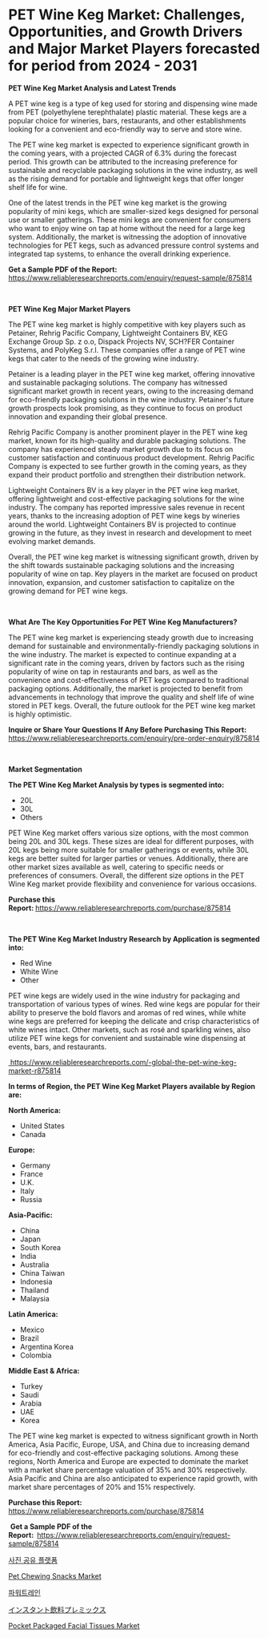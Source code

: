 <p><h1>PET Wine Keg Market: Challenges, Opportunities, and Growth Drivers and Major Market Players forecasted for period from 2024 - 2031</h1></p><p><strong>PET Wine Keg Market Analysis and Latest Trends</strong></p>
<p><p>A PET wine keg is a type of keg used for storing and dispensing wine made from PET (polyethylene terephthalate) plastic material. These kegs are a popular choice for wineries, bars, restaurants, and other establishments looking for a convenient and eco-friendly way to serve and store wine.</p><p>The PET wine keg market is expected to experience significant growth in the coming years, with a projected CAGR of 6.3% during the forecast period. This growth can be attributed to the increasing preference for sustainable and recyclable packaging solutions in the wine industry, as well as the rising demand for portable and lightweight kegs that offer longer shelf life for wine.</p><p>One of the latest trends in the PET wine keg market is the growing popularity of mini kegs, which are smaller-sized kegs designed for personal use or smaller gatherings. These mini kegs are convenient for consumers who want to enjoy wine on tap at home without the need for a large keg system. Additionally, the market is witnessing the adoption of innovative technologies for PET kegs, such as advanced pressure control systems and integrated tap systems, to enhance the overall drinking experience.</p></p>
<p><strong>Get a Sample PDF of the Report:&nbsp;</strong> <a href="https://www.reliableresearchreports.com/enquiry/request-sample/875814">https://www.reliableresearchreports.com/enquiry/request-sample/875814</a></p>
<p>&nbsp;</p>
<p><strong>PET Wine Keg Major Market Players</strong></p>
<p><p>The PET wine keg market is highly competitive with key players such as Petainer, Rehrig Pacific Company, Lightweight Containers BV, KEG Exchange Group Sp. z o.o, Dispack Projects NV, SCH?FER Container Systems, and PolyKeg S.r.l. These companies offer a range of PET wine kegs that cater to the needs of the growing wine industry.</p><p>Petainer is a leading player in the PET wine keg market, offering innovative and sustainable packaging solutions. The company has witnessed significant market growth in recent years, owing to the increasing demand for eco-friendly packaging solutions in the wine industry. Petainer's future growth prospects look promising, as they continue to focus on product innovation and expanding their global presence.</p><p>Rehrig Pacific Company is another prominent player in the PET wine keg market, known for its high-quality and durable packaging solutions. The company has experienced steady market growth due to its focus on customer satisfaction and continuous product development. Rehrig Pacific Company is expected to see further growth in the coming years, as they expand their product portfolio and strengthen their distribution network.</p><p>Lightweight Containers BV is a key player in the PET wine keg market, offering lightweight and cost-effective packaging solutions for the wine industry. The company has reported impressive sales revenue in recent years, thanks to the increasing adoption of PET wine kegs by wineries around the world. Lightweight Containers BV is projected to continue growing in the future, as they invest in research and development to meet evolving market demands.</p><p>Overall, the PET wine keg market is witnessing significant growth, driven by the shift towards sustainable packaging solutions and the increasing popularity of wine on tap. Key players in the market are focused on product innovation, expansion, and customer satisfaction to capitalize on the growing demand for PET wine kegs.</p></p>
<p>&nbsp;</p>
<p><strong>What Are The Key Opportunities For PET Wine Keg Manufacturers?</strong></p>
<p><p>The PET wine keg market is experiencing steady growth due to increasing demand for sustainable and environmentally-friendly packaging solutions in the wine industry. The market is expected to continue expanding at a significant rate in the coming years, driven by factors such as the rising popularity of wine on tap in restaurants and bars, as well as the convenience and cost-effectiveness of PET kegs compared to traditional packaging options. Additionally, the market is projected to benefit from advancements in technology that improve the quality and shelf life of wine stored in PET kegs. Overall, the future outlook for the PET wine keg market is highly optimistic.</p></p>
<p><strong>Inquire or Share Your Questions If Any Before Purchasing This Report:</strong> <a href="https://www.reliableresearchreports.com/enquiry/pre-order-enquiry/875814">https://www.reliableresearchreports.com/enquiry/pre-order-enquiry/875814</a></p>
<p>&nbsp;</p>
<p><strong>Market Segmentation</strong></p>
<p><strong>The PET Wine Keg Market Analysis by types is segmented into:</strong></p>
<p><ul><li>20L</li><li>30L</li><li>Others</li></ul></p>
<p><p>PET Wine Keg market offers various size options, with the most common being 20L and 30L kegs. These sizes are ideal for different purposes, with 20L kegs being more suitable for smaller gatherings or events, while 30L kegs are better suited for larger parties or venues. Additionally, there are other market sizes available as well, catering to specific needs or preferences of consumers. Overall, the different size options in the PET Wine Keg market provide flexibility and convenience for various occasions.</p></p>
<p><strong>Purchase this Report:&nbsp;</strong><a href="https://www.reliableresearchreports.com/purchase/875814">https://www.reliableresearchreports.com/purchase/875814</a></p>
<p>&nbsp;</p>
<p><strong>The PET Wine Keg Market Industry Research by Application is segmented into:</strong></p>
<p><ul><li>Red Wine</li><li>White Wine</li><li>Other</li></ul></p>
<p><p>PET wine kegs are widely used in the wine industry for packaging and transportation of various types of wines. Red wine kegs are popular for their ability to preserve the bold flavors and aromas of red wines, while white wine kegs are preferred for keeping the delicate and crisp characteristics of white wines intact. Other markets, such as rosé and sparkling wines, also utilize PET wine kegs for convenient and sustainable wine dispensing at events, bars, and restaurants.</p></p>
<p><a href="https://www.reliableresearchreports.com/-global-the-pet-wine-keg-market-r875814">&nbsp;https://www.reliableresearchreports.com/-global-the-pet-wine-keg-market-r875814</a></p>
<p><strong>In terms of Region, the PET Wine Keg Market Players available by Region are:</strong></p>
<p>
    <p> <strong> North America: </strong>
        <ul>
            <li>United States</li>
            <li>Canada</li>
        </ul>
        </p> 
    <p> <strong> Europe: </strong>
        <ul>
            <li>Germany</li>
            <li>France</li>
            <li>U.K.</li>
            <li>Italy</li>
            <li>Russia</li>
        </ul>
        </p> 
    <p> <strong> Asia-Pacific: </strong>
        <ul>
            <li>China</li>
            <li>Japan</li>
            <li>South Korea</li>
            <li>India</li>
            <li>Australia</li>
            <li>China Taiwan</li>
            <li>Indonesia</li>
            <li>Thailand</li>
            <li>Malaysia</li>
        </ul>
        </p> 
    <p> <strong> Latin America: </strong>
        <ul>
            <li>Mexico</li>
            <li>Brazil</li>
            <li>Argentina Korea</li>
            <li>Colombia</li>
        </ul>
        </p> 
    <p> <strong> Middle East & Africa: </strong>
        <ul>
            <li>Turkey</li>
            <li>Saudi</li>
            <li>Arabia</li>
            <li>UAE</li>
            <li>Korea</li>
        </ul>
    </p>
    </p>
<p><p>The PET wine keg market is expected to witness significant growth in North America, Asia Pacific, Europe, USA, and China due to increasing demand for eco-friendly and cost-effective packaging solutions. Among these regions, North America and Europe are expected to dominate the market with a market share percentage valuation of 35% and 30% respectively. Asia Pacific and China are also anticipated to experience rapid growth, with market share percentages of 20% and 15% respectively.</p></p>
<p><strong>Purchase this Report: </strong><a href="https://www.reliableresearchreports.com/purchase/875814">https://www.reliableresearchreports.com/purchase/875814</a></p>
<p>&nbsp;<strong>Get a Sample PDF of the Report:&nbsp;&nbsp;</strong><a href="https://www.reliableresearchreports.com/enquiry/request-sample/875814">https://www.reliableresearchreports.com/enquiry/request-sample/875814</a></p>
<p><strong></strong></p>
<p><p><a href="https://medium.com/@londonacobson5656/%EC%82%AC%EC%A7%84-%EA%B3%B5%EC%9C%A0-%ED%94%8C%EB%9E%AB%ED%8F%BC-%EC%8B%9C%EC%9E%A5-%EC%9C%A0%ED%98%95-%EC%9D%91%EC%9A%A9-%EB%B0%8F-%EC%A7%80%EB%A6%AC%EB%B3%84-%EC%B2%A0%EC%A0%80%ED%95%9C-%ED%8F%89%EA%B0%80-6ee80a5ba5f6">사진 공유 플랫폼</a></p><p><a href="https://github.com/NorbertYates/Market-Research-Report-List-5/blob/main/pet-chewing-snacks-market.md">Pet Chewing Snacks Market</a></p><p><a href="https://github.com/jntpkh496620/Market-Research-Report-List-2/blob/main/372146378386.md">파워트레인</a></p><p><a href="https://github.com/lababdou/Market-Research-Report-List-4/blob/main/569419584813.md">インスタント飲料プレミックス</a></p><p><a href="https://issuu.com/reportprime-2/docs/pocket-packaged-facial-tissues-market-size-2030.pp">Pocket Packaged Facial Tissues Market</a></p></p>
